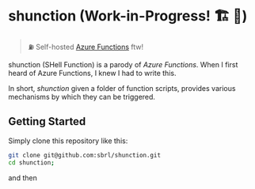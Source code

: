 # shunction (Work-in-Progress! :building_construction: :construction:)

> :fuelpump: Self-hosted [Azure Functions](https://docs.microsoft.com/en-us/azure/azure-functions/) ftw!

shunction (SHell Function) is a parody of _Azure Functions_. When I first heard of Azure Functions, I knew I had to write this.

In short, _shunction_ given a folder of function scripts, provides various mechanisms by which they can be triggered.

## Getting Started
Simply clone this repository like this:

```bash
git clone git@github.com:sbrl/shunction.git
cd shunction;
```

and then 
